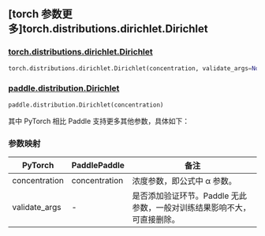 ## [torch 参数更多]torch.distributions.dirichlet.Dirichlet

### [torch.distributions.dirichlet.Dirichlet](https://pytorch.org/docs/stable/distributions.html#torch.distributions.dirichlet.Dirichlet)

```python
torch.distributions.dirichlet.Dirichlet(concentration, validate_args=None)
```

### [paddle.distribution.Dirichlet](https://www.paddlepaddle.org.cn/documentation/docs/zh/api/paddle/distribution/Dirichlet_cn.html)

```python
paddle.distribution.Dirichlet(concentration)
```

其中 PyTorch 相比 Paddle 支持更多其他参数，具体如下：

### 参数映射

| PyTorch       | PaddlePaddle  | 备注                                          |
| ------------- | ------------- | --------------------------------------------- |
| concentration | concentration | 浓度参数，即公式中 α 参数。                   |
| validate_args | -             | 是否添加验证环节。Paddle 无此参数，一般对训练结果影响不大，可直接删除。 |
